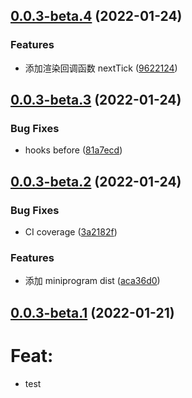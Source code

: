 ## [0.0.3-beta.4](https://github.com/JasKang/rubic/compare/v0.0.3-beta.3...v0.0.3-beta.4) (2022-01-24)

### Features

- 添加渲染回调函数 nextTick ([9622124](https://github.com/JasKang/rubic/commit/9622124ff21b1ac22aa6821c98644d0a5457b0f6))

## [0.0.3-beta.3](https://github.com/JasKang/rubic/compare/v0.0.3-beta.2...v0.0.3-beta.3) (2022-01-24)

### Bug Fixes

- hooks before ([81a7ecd](https://github.com/JasKang/rubic/commit/81a7ecd357a2affa1a0d36475f2fbfbdb952b2fe))

## [0.0.3-beta.2](https://github.com/JasKang/rubic/compare/v0.0.3-beta.1...v0.0.3-beta.2) (2022-01-24)

### Bug Fixes

- CI coverage ([3a2182f](https://github.com/JasKang/rubic/commit/3a2182f22965202243f2dbc9128dec0a485c6721))

### Features

- 添加 miniprogram dist ([aca36d0](https://github.com/JasKang/rubic/commit/aca36d04f15c318fc8712521f3c4657806e3f570))

## [0.0.3-beta.1](https://github.com/JasKang/rubic/compare/v0.0.3-beta.0...v0.0.3-beta.1) (2022-01-21)

# Feat:

- test
